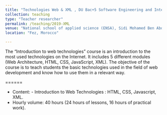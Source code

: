 ```yaml
---
title: "Technologies Web & XML , DU Bac+5 Software Engineering and Intelligent Systems (GLSI), (40 hours)"
collection: teaching
type: "Teacher researcher"
permalink: /teaching/2019-XML
venue: "National school of applied science (ENSA), Sidi Mohamed Ben Abdellah University"
location: "Fez, Morocco"

---
```


The “Introduction to web technologies” course is an introduction to the most used technologies on the Internet. It includes 5 different modules (Web Architecture, HTML, CSS, JavaScript, XML). The objective of the course is to teach students the basic technologies used in the field of web development and know how to use them in a relevant way.

======
* Content: - Introduction to Web Technologies : HTML, CSS, Javascript, XML.
* Hourly volume: 40 hours (24 hours of lessons, 16 hours of practical work).
